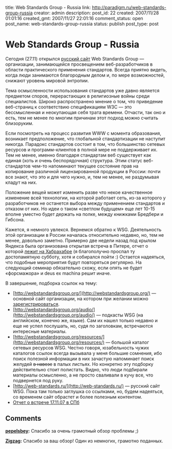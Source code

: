 title: Web Standards Group - Russia
link: http://paradigm.ru/web-standards-group-russia
creator: admin
description: 
post_id: 22
created: 2007/11/28 01:01:16
created_gmt: 2007/11/27 22:01:16
comment_status: open
post_name: web-standards-group-russia
status: publish
post_type: post

# Web Standards Group - Russia

Сегодня (27.11) открылся [русский сайт](http://web-standards.ru/) Web Standards Group — организации, занимающейся просвещением веб-разработчиков в области практического применения стандартов. Всегда приятно видеть, когда люди занимаются благородным делом и, по мере возможностей, снижают уровень мировой энтропии.

Тема осмысленности использования стандартов уже давно является предметом споров, перерастающих в религиозные войны среди специалистов. Широко распространено мнение о том, что приведение веб-страниц к соответствию спецификациям W3C — это бессмысленная и неокупающая себя трата времени. Отчасти, так оно и есть, тем не менее по многим причинам этот подход можно считать близоруким.

Если посмотреть на процесс развития WWW с момента образования, возникает предположение, что глобальной стандартизации не наступит никогда. Парадокс стандартов состоит в том, что большинство сетевых ресурсов и программ-клиентов в полной мере не поддерживает их. Тем не менее, именно благодаря стандартам веб существует как единая (хоть и очень беспорядочная) структура. Этим статус веб-стандартов чем-то напоминают текущее состояние прав на копирование различной лицензированной продукции в России: почти все знают, что это и для чего нужно, и, тем не менее, не раздумывая кладут на них.

Положение вещей может изменить разве что некое качественное изменение всей технологии, на которой работает сеть, из-за которого у разработчиков не останется выбора между применением стандартов и отказом от них. Но идеи о таком «светлом будущем» еще лет 10-15 вполне уместно будет держать на полке, между книжками Бредбери и Гибсона.

Кажется, я немного увлекся. Вернемся обратно к WSG. Деятельность этой организации в России началась относительно недавно, но, тем не менее, довольно заметно. Примерно две недели назад под крылом Яндекса была организована открытая встреча в Питере, отчет о которой [лежит на Хабрахабре](http://habrahabr.ru/blog/webstandards/30715.html) (я благополучно проспал ту достопамятную субботу, хотя и собирался пойти :) Остается надеяться, что подобные мероприятия будут повторяться регулярно. На следующий семинар обязательно схожу, если опять не будет «форсмажора» и deus ex machina решит иначе.

В завершение, подборка ссылок на тему: 

  * [http://webstandardsgroup.org/](http://webstandardsgroup.org/) — основной сайт организации, на котором при желании можно [зарегистрироваться](http://webstandardsgroup.org/join/).
  * [http://webstandardsgroup.org/audio/](http://webstandardsgroup.org/audio/) — подкасты WSG (на английском, конечно же, языке). Сам их нашел только недавно и еще не успел послушать, но, судя по заголовкам, встречаются интересные материалы.
  * [http://webstandardsgroup.org/resources/](http://webstandardsgroup.org/resources/) — большой каталог сетевых ресурсов WSG. Честно говоря, юзабельность чужих каталогов ссылок всегда вызывала у меня большие сомнения, ибо поиск полезной информации в них зачастую напоминает поиск желудей <strike>в навозе</strike> в палых листьях. Но конкретно эту подборку действительно стоит полистать. Видно, что люди подбирали материалы осмысленно, а не просто сваливали в кучу все, что подвернется под руку.
  * [http://web-standards.ru/](http://web-standards.ru/) — русский сайт WSG. Пока там только заглушка со ссылками, но, будем надеяться, со временем сайт обрастет и более полезным контентом.
  * [Отчет о встрече 17.11.07 в СПб](http://habrahabr.ru/blog/webstandards/30715.html)

## Comments

**[pepelsbey](#22 "2007/12/04 11:03:25"):** Спасибо за очень грамотный обзор проблемы ;)

**[Zigzag](#23 "2007/12/05 16:15:24"):** Спасибо за ваш обзор! Один из немногих, грамотно поданных.

